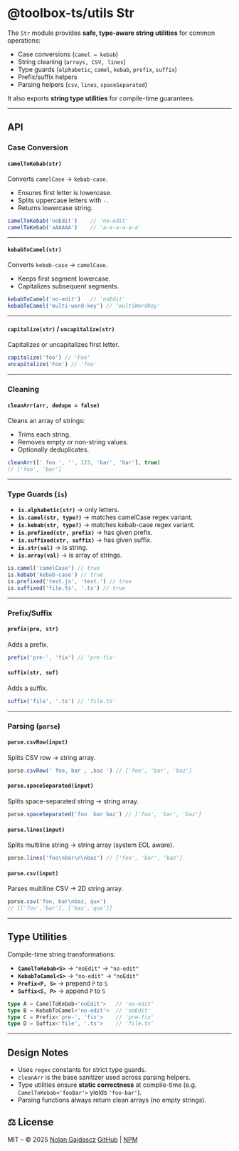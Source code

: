 # @toolbox-ts/utils Str

The `Str` module provides **safe, type-aware string utilities** for common operations:

* Case conversions (`camel ↔ kebab`)
* String cleaning (`arrays, CSV, lines`)
* Type guards (`alphabetic`, `camel`, `kebab`, `prefix`, `suffix`)
* Prefix/suffix helpers
* Parsing helpers (`csv`, `lines`, `spaceSeparated`)

It also exports **string type utilities** for compile-time guarantees.

---

## API

### Case Conversion

#### `camelToKebab(str)`

Converts `camelCase` → `kebab-case`.

* Ensures first letter is lowercase.
* Splits uppercase letters with `-`.
* Returns lowercase string.

```ts
camelToKebab('noEdit')    // 'no-edit'
camelToKebab('aAAAAA')    // 'a-a-a-a-a-a'
```

---

#### `kebabToCamel(str)`

Converts `kebab-case` → `camelCase`.

* Keeps first segment lowercase.
* Capitalizes subsequent segments.

```ts
kebabToCamel('no-edit')   // 'noEdit'
kebabToCamel('multi-word-key') // 'multiWordKey'
```

---

#### `capitalize(str)` / `uncapitalize(str)`

Capitalizes or uncapitalizes first letter.

```ts
capitalize('foo') // 'Foo'
uncapitalize('Foo') // 'foo'
```

---

### Cleaning

#### `cleanArr(arr, dedupe = false)`

Cleans an array of strings:

* Trims each string.
* Removes empty or non-string values.
* Optionally deduplicates.

```ts
cleanArr([' foo ', '', 123, 'bar', 'bar'], true)
// ['foo', 'bar']
```

---

### Type Guards (`is`)

* **`is.alphabetic(str)`** → only letters.
* **`is.camel(str, type?)`** → matches camelCase regex variant.
* **`is.kebab(str, type?)`** → matches kebab-case regex variant.
* **`is.prefixed(str, prefix)`** → has given prefix.
* **`is.suffixed(str, suffix)`** → has given suffix.
* **`is.str(val)`** → is string.
* **`is.array(val)`** → is array of strings.

```ts
is.camel('camelCase') // true
is.kebab('kebab-case') // true
is.prefixed('test.js', 'test.') // true
is.suffixed('file.ts', '.ts') // true
```

---

### Prefix/Suffix

#### `prefix(pre, str)`

Adds a prefix.

```ts
prefix('pre-', 'fix') // 'pre-fix'
```

#### `suffix(str, suf)`

Adds a suffix.

```ts
suffix('file', '.ts') // 'file.ts'
```

---

### Parsing (`parse`)

#### `parse.csvRow(input)`

Splits CSV row → string array.

```ts
parse.csvRow(' foo, bar , ,baz ') // ['foo', 'bar', 'baz']
```

#### `parse.spaceSeparated(input)`

Splits space-separated string → string array.

```ts
parse.spaceSeparated('foo  bar baz') // ['foo', 'bar', 'baz']
```

#### `parse.lines(input)`

Splits multiline string → string array (system EOL aware).

```ts
parse.lines('foo\nbar\n\nbaz') // ['foo', 'bar', 'baz']
```

#### `parse.csv(input)`

Parses multiline CSV → 2D string array.

```ts
parse.csv('foo, bar\nbaz, qux')
// [['foo','bar'], ['baz','qux']]
```

---

## Type Utilities

Compile-time string transformations:

* **`CamelToKebab<S>`** → `"noEdit"` → `"no-edit"`
* **`KebabToCamel<S>`** → `"no-edit"` → `"noEdit"`
* **`Prefix<P, S>`** → prepend `P` to `S`
* **`Suffix<S, P>`** → append `P` to `S`

```ts
type A = CamelToKebab<'noEdit'>   // 'no-edit'
type B = KebabToCamel<'no-edit'>  // 'noEdit'
type C = Prefix<'pre-', 'fix'>    // 'pre-fix'
type D = Suffix<'file', '.ts'>    // 'file.ts'
```

---

## Design Notes

* Uses `regex` constants for strict type guards.
* `cleanArr` is the base sanitizer used across parsing helpers.
* Type utilities ensure **static correctness** at compile-time (e.g. `CamelToKebab<'fooBar'>` yields `'foo-bar'`).
* Parsing functions always return clean arrays (no empty strings).

## ⚖️ License

MIT – © 2025 [Nolan Gajdascz](https://github.com/gajdascz)
[GitHub](https://github.com/gajdascz/toolbox-ts) | [NPM](https://npmjs.com/package/@toolbox-ts)